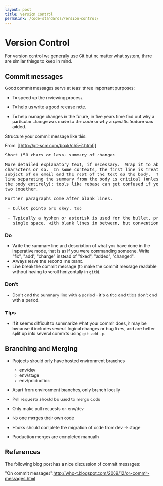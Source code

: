 ```yaml
---
layout: post
title: Version Control
permalink: /code-standards/version-control/
---
```


# Version Control

For version control we generally use Git but no matter what system, there are similar things to keep in mind.

## Commit messages

Good commit messages serve at least three important purposes:

* To speed up the reviewing process.

* To help us write a good release note.

* To help manage changes in the future, in five years time find out why a particular change was made to the code or why a specific feature was added.

Structure your commit message like this:

From: [[http://git-scm.com/book/ch5-2.html]]
<pre>
Short (50 chars or less) summary of changes

More detailed explanatory text, if necessary.  Wrap it to about 72
characters or so.  In some contexts, the first line is treated as the
subject of an email and the rest of the text as the body.  The blank
line separating the summary from the body is critical (unless you omit
the body entirely); tools like rebase can get confused if you run the
two together.

Further paragraphs come after blank lines.

 - Bullet points are okay, too

 - Typically a hyphen or asterisk is used for the bullet, preceded by a
   single space, with blank lines in between, but conventions vary here
</pre>


### Do

* Write the summary line and description of what you have done in the imperative mode, that is as if you were commanding someone. Write "fix", "add", "change" instead of "fixed", "added", "changed".
* Always leave the second line blank.
* Line break the commit message (to make the commit message readable without having to scroll horizontally in `gitk`).

### Don't
* Don't end the summary line with a period - it's a title and titles don't end with a period.

### Tips
* If it seems difficult to summarize what your commit does, it may be because it includes several logical changes or bug fixes, and are better split up into several commits using `git add -p`.

## Branching and Merging

* Projects should only have hosted environment branches
	* env/dev
	* env/stage
	* env/production

* Apart from environment branches, only branch locally
* Pull requests should be used to merge code
* Only make pull requests on env/dev
* No one merges their own code
* Hooks should complete the migration of code from dev -> stage
* Production merges are completed manually

## References
The following blog post has a nice discussion of commit messages:

"On commit messages":http://who-t.blogspot.com/2009/12/on-commit-messages.html
